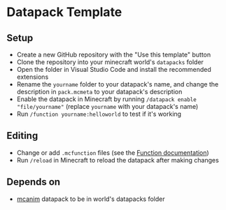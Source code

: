 # Datapack Template

## Setup

- Create a new GitHub repository with the "Use this template" button
- Clone the repository into your minecraft world's `datapacks` folder
- Open the folder in Visual Studio Code and install the recommended extensions
- Rename the `yourname` folder to your datapack's name, and change the description in `pack.mcmeta` to your datapack's description
- Enable the datapack in Minecraft by running `/datapack enable "file/yourname"` (replace `yourname` with your datapack's name)
- Run `/function yourname:helloworld` to test if it's working

## Editing

- Change or add `.mcfunction` files (see the [Function documentation](<https://minecraft.fandom.com/wiki/Function_(Java_Edition)>))
- Run `/reload` in Minecraft to reload the datapack after making changes

## Depends on 

- [mcanim](https://github.com/GearsDatapacks/mcanim) datapack to be in world's datapacks folder
